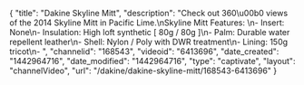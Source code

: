 {
    "title": "Dakine Skyline Mitt",
    "description": "Check out 360\u00b0 views of the 2014 Skyline Mitt in Pacific Lime.\nSkyline Mitt Features: \n- Insert: None\n- Insulation: High loft synthetic [ 80g \/ 80g ]\n- Palm: Durable water repellent leather\n- Shell: Nylon \/ Poly with DWR treatment\n- Lining: 150g tricot\n- ",
    "channelid": "168543",
    "videoid": "6413696",
    "date_created": "1442964716",
    "date_modified": "1442964716",
    "type": "captivate",
    "layout": "channelVideo",
    "url": "\/dakine\/dakine-skyline-mitt\/168543-6413696"
}